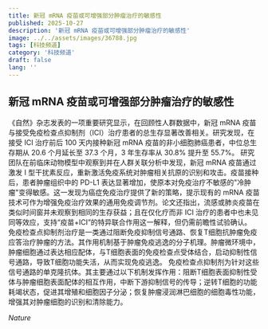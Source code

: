 ```yaml
---
title: 新冠 mRNA 疫苗或可增强部分肿瘤治疗的敏感性
published: 2025-10-27
description: '新冠 mRNA 疫苗或可增强部分肿瘤治疗的敏感性'
image: ../../assets/images/36788.jpg
tags: [科技频道]
category: '科技频道'
draft: false
lang: ''
---
```


## 新冠 mRNA 疫苗或可增强部分肿瘤治疗的敏感性

《自然》杂志发表的一项重要研究显示，在回顾性人群数据中，新冠 mRNA 疫苗与接受免疫检查点抑制剂（ICI）治疗患者的总生存显著改善相关。研究发现，在接受 ICI 治疗前后 100 天内接种新冠 mRNA 疫苗的非小细胞肺癌患者，中位总生存期从 20.6 个月延长至 37.3 个月，3 年生存率从 30.8% 提升至 55.7%。
研究团队在前临床动物模型中观察到并在人群关联分析中发现，新冠 mRNA 疫苗通过激发 I 型干扰素反应，重新激活免疫系统对肿瘤相关抗原的识别和攻击。疫苗接种后，患者肿瘤组织中的 PD-L1 表达显著增加，使原本对免疫治疗不敏感的"冷肿瘤"变得敏感。这一发现为癌症免疫治疗提供了新的策略，提示现有的 mRNA 疫苗技术可作为增强免疫治疗效果的通用免疫调节剂。论文还指出，流感或肺炎疫苗在类似时间窗并未观察到相同的生存获益；且在仅化疗而非 ICI 治疗的患者中也未见同等效应，支持“疫苗+ICI”的特异联合作用这一解释，但仍需前瞻性试验确认。
免疫检查点抑制剂治疗是一类通过阻断免疫抑制信号通路、恢复T细胞抗肿瘤免疫应答治疗肿瘤的方法。其作用机制基于肿瘤免疫逃逸的分子机理。肿瘤微环境中，肿瘤细胞通过表达相应配体，与T细胞表面的免疫检查点受体结合，启动抑制性信号通路，导致T细胞功能失活，从而实现免疫逃逸。
免疫检查点抑制剂为针对这些信号通路的单克隆抗体。其主要通过以下机制发挥作用：阻断T细胞表面抑制性受体与肿瘤细胞表面配体的相互作用，中断下游抑制信号的传导；逆转T细胞的功能耗竭状态，促进其增殖和细胞因子分泌；恢复肿瘤浸润淋巴细胞的细胞毒性功能，增强其对肿瘤细胞的识别和清除能力。

*Nature*

